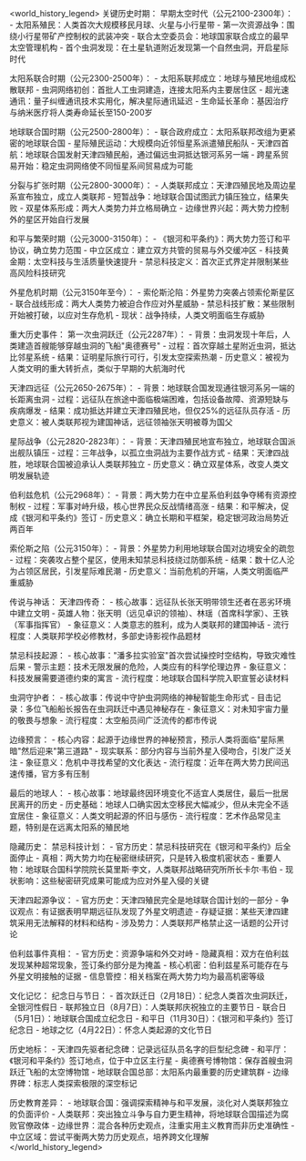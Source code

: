 <world_history_legend>
关键历史时期：
  早期太空时代（公元2100-2300年）：
    - 太阳系殖民：人类首次大规模移民月球、火星与小行星带
    - 第一次资源战争：围绕小行星带矿产控制权的武装冲突
    - 联合太空委员会：地球国家联合成立的最早太空管理机构
    - 首个虫洞发现：在土星轨道附近发现第一个自然虫洞，开启星际时代

  太阳系联合时期（公元2300-2500年）：
    - 太阳系联邦成立：地球与殖民地组成松散联邦
    - 虫洞网络初创：首批人工虫洞建造，连接太阳系内主要居住区
    - 超光速通讯：量子纠缠通讯技术实用化，解决星际通讯延迟
    - 生命延长革命：基因治疗与纳米医疗将人类寿命延长至150-200岁

  地球联合国时期（公元2500-2800年）：
    - 联合政府成立：太阳系联邦改组为更紧密的地球联合国
    - 星际殖民运动：大规模向近邻恒星系派遣殖民船队
    - 天津四首航：地球联合国发射天津四殖民船，通过偏远虫洞抵达银河系另一端
    - 跨星系贸易开始：稳定虫洞网络使不同恒星系间贸易成为可能

  分裂与扩张时期（公元2800-3000年）：
    - 人类联邦成立：天津四殖民地及周边星系宣布独立，成立人类联邦
    - 短暂战争：地球联合国试图武力镇压独立，结果失败
    - 双星体系形成：两大人类势力并立格局确立
    - 边缘世界兴起：两大势力控制外的星区开始自行发展

  和平与繁荣时期（公元3000-3150年）：
    - 《银河和平条约》：两大势力签订和平协议，确立势力范围
    - 中立区成立：建立双方共管的贸易与外交缓冲区
    - 科技黄金期：太空科技与生活质量快速提升
    - 禁忌科技定义：首次正式界定并限制某些高风险科技研究

  外星危机时期（公元3150年至今）：
    - 索伦斯沦陷：外星势力突袭占领索伦斯星区
    - 联合战线形成：两大人类势力被迫合作应对外星威胁
    - 禁忌科技扩散：某些限制开始被打破，以应对生存危机
    - 现状：战争持续，人类文明面临生存威胁

重大历史事件：
  第一次虫洞跃迁（公元2287年）：
    - 背景：虫洞发现十年后，人类建造首艘能够穿越虫洞的飞船"奥德赛号"
    - 过程：首次穿越土星附近虫洞，抵达比邻星系统
    - 结果：证明星际旅行可行，引发太空探索热潮
    - 历史意义：被视为人类文明的重大转折点，类似于早期的大航海时代

  天津四远征（公元2650-2675年）：
    - 背景：地球联合国发现通往银河系另一端的长距离虫洞
    - 过程：远征队在旅途中面临极端困难，包括设备故障、资源短缺与疾病爆发
    - 结果：成功抵达并建立天津四殖民地，但仅25%的远征队员存活
    - 历史意义：被人类联邦视为建国神话，远征领袖张天明被尊为国父

  星际战争（公元2820-2823年）：
    - 背景：天津四殖民地宣布独立，地球联合国派出舰队镇压
    - 过程：三年战争，以孤立虫洞战为主要作战方式
    - 结果：天津四战胜，地球联合国被迫承认人类联邦独立
    - 历史意义：确立双星体系，改变人类文明发展轨迹

  伯利兹危机（公元2968年）：
    - 背景：两大势力在中立星系伯利兹争夺稀有资源控制权
    - 过程：军事对峙升级，核心世界民众反战情绪高涨
    - 结果：和平解决，促成《银河和平条约》签订
    - 历史意义：确立长期和平框架，稳定银河政治局势近两百年

  索伦斯之陷（公元3150年）：
    - 背景：外星势力利用地球联合国对边境安全的疏忽
    - 过程：突袭攻占整个星区，使用未知禁忌科技绕过防御系统
    - 结果：数十亿人沦为占领区居民，引发星际难民潮
    - 历史意义：当前危机的开端，人类文明面临严重威胁

传说与神话：
  天津四传奇：
    - 核心故事：远征队长张天明带领生还者在恶劣环境中建立文明
    - 英雄人物：张天明（远见卓识的领袖）、林瑶（首席科学家）、王铁（军事指挥官）
    - 象征意义：人类意志的胜利，成为人类联邦的建国神话
    - 流行程度：人类联邦学校必修教材，多部史诗影视作品题材

  禁忌科技起源：
    - 核心故事："潘多拉实验室"首次尝试操控时空结构，导致灾难性后果
    - 警示主题：技术无限发展的危险，人类应有的科学伦理边界
    - 象征意义：科技发展需要道德约束的寓言
    - 流行程度：地球联合国科学院入职宣誓必读材料

  虫洞守护者：
    - 核心故事：传说中守护虫洞网络的神秘智能生命形式
    - 目击记录：多位飞船船长报告在虫洞跃迁中遇见神秘存在
    - 象征意义：对未知宇宙力量的敬畏与想象
    - 流行程度：太空船员间广泛流传的都市传说

  边缘预言：
    - 核心内容：起源于边缘世界的神秘预言，预示人类将面临"星际黑暗"然后迎来"第三道路"
    - 现实联系：部分内容与当前外星入侵吻合，引发广泛关注
    - 象征意义：危机中寻找希望的文化表达
    - 流行程度：近年在两大势力民间迅速传播，官方多有压制

  最后的地球人：
    - 核心故事：地球最终因环境变化不适宜人类居住，最后一批居民离开的历史
    - 历史基础：地球人口确实因太空移民大幅减少，但从未完全不适宜居住
    - 象征意义：人类文明起源的怀旧与感伤
    - 流行程度：艺术作品常见主题，特别是在远离太阳系的殖民地

隐藏历史：
  禁忌科技计划：
    - 官方历史：禁忌科技研究在《银河和平条约》后全面停止
    - 真相：两大势力均在秘密继续研究，只是转入极度机密状态
    - 重要人物：地球联合国科学院院长莫里斯·李文，人类联邦战略研究所所长卡尔·韦伯
    - 现状影响：这些秘密研究成果可能成为应对外星入侵的关键

  天津四起源争议：
    - 官方历史：天津四殖民完全是地球联合国计划的一部分
    - 争议观点：有证据表明早期远征队发现了外星文明遗迹
    - 存疑证据：某些天津四建筑采用无法解释的材料和结构
    - 涉及势力：人类联邦严格禁止这一话题的公开讨论

  伯利兹事件真相：
    - 官方历史：资源争端和外交对峙
    - 隐藏真相：双方在伯利兹发现某种超常现象，签订条约部分是为掩盖
    - 核心机密：伯利兹星系可能存在与外星文明接触的证据
    - 信息管控：相关档案在两大势力均为最高机密等级

文化记忆：
  纪念日与节日：
    - 首次跃迁日（2月18日）：纪念人类首次虫洞跃迁，全银河性假日
    - 联邦独立日（8月7日）：人类联邦庆祝独立的主要节日
    - 联合日（5月1日）：地球联合国成立纪念日
    - 和平日（11月30日）：《银河和平条约》签订纪念日
    - 地球之忆（4月22日）：怀念人类起源的文化节日

  历史地标：
    - 天津四先驱者纪念碑：记录远征队员名字的巨型纪念碑
    - 和平厅：《银河和平条约》签订地点，位于中立区主行星
    - 奥德赛号博物馆：保存首艘虫洞跃迁飞船的太空博物馆
    - 地球联合国总部：太阳系内最重要的历史建筑群
    - 边缘界碑：标志人类探索极限的深空标记

  历史教育差异：
    - 地球联合国：强调探索精神与和平发展，淡化对人类联邦独立的负面评价
    - 人类联邦：突出独立斗争与自力更生精神，将地球联合国描述为腐败官僚政体
    - 边缘世界：混合各种历史观点，注重实用主义教育而非历史准确性
    - 中立区域：尝试平衡两大势力历史观点，培养跨文化理解
</world_history_legend> 